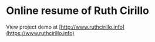 # Online resume of Ruth Cirillo

View project demo at [http://www.ruthcirillo.info](https://www.ruthcirillo.info)
